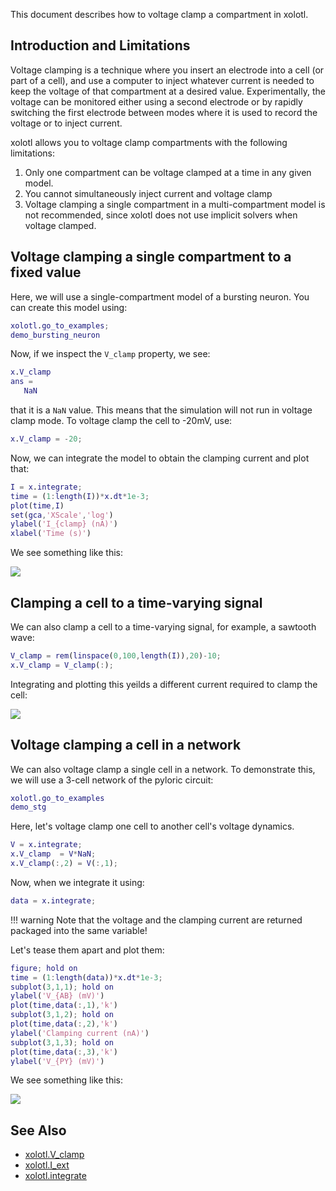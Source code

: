 This document describes how to voltage clamp a compartment in xolotl. 

## Introduction and Limitations 

Voltage clamping is a technique where you insert an electrode into a cell (or part of a cell), and use a computer to inject whatever current is needed to keep the voltage of that compartment at a desired value. Experimentally, the voltage can be monitored either using a second electrode or by rapidly switching the first electrode between modes where it is used to record the voltage or to inject current. 

xolotl allows you to voltage clamp compartments with the following limitations:

1. Only one compartment can be voltage clamped at a time in any given model.
2. You cannot simultaneously inject current and voltage clamp 
3. Voltage clamping a single compartment in a multi-compartment model is not recommended, since xolotl does not use implicit solvers when voltage clamped. 


## Voltage clamping a single compartment to a fixed value

Here, we will use a single-compartment model of a bursting neuron. You can create this model using:

```matlab
xolotl.go_to_examples;
demo_bursting_neuron
```

Now, if we inspect the `V_clamp` property, we see:

```matlab
x.V_clamp
ans =
   NaN
```

that it is a `NaN` value. This means that the simulation will not run in voltage clamp mode. To voltage clamp the cell to -20mV, use:

```matlab
x.V_clamp = -20;
```

Now, we can integrate the model to obtain the clamping current and plot that:

```matlab
I = x.integrate;
time = (1:length(I))*x.dt*1e-3;
plot(time,I)
set(gca,'XScale','log')
ylabel('I_{clamp} (nA)')
xlabel('Time (s)')
```

We see something like this:

![](https://user-images.githubusercontent.com/6005346/50012791-90d2b600-ff8d-11e8-87c3-b927bf462441.png)


## Clamping a cell to a time-varying signal

We can also clamp a cell to a time-varying signal, for example, a sawtooth wave:

```matlab
V_clamp = rem(linspace(0,100,length(I)),20)-10;
x.V_clamp = V_clamp(:);
```

Integrating and plotting this yeilds a different current required to clamp the cell:

![](https://user-images.githubusercontent.com/6005346/50013064-2c642680-ff8e-11e8-8089-846b5900644e.png)


## Voltage clamping a cell in a network

We can also voltage clamp a single cell in a network. To demonstrate this, we will use a 3-cell network of the pyloric circuit:

```matlab
xolotl.go_to_examples
demo_stg
```

Here, let's voltage clamp one cell to another cell's voltage dynamics.

```matlab
V = x.integrate;
x.V_clamp  = V*NaN;
x.V_clamp(:,2) = V(:,1);
```

Now, when we integrate it using:

```matlab
data = x.integrate;
```

!!! warning 
    Note that the voltage and the clamping current are returned packaged into the same variable! 

Let's tease them apart and plot them:

```matlab
figure; hold on
time = (1:length(data))*x.dt*1e-3;
subplot(3,1,1); hold on
ylabel('V_{AB} (mV)')
plot(time,data(:,1),'k')
subplot(3,1,2); hold on
plot(time,data(:,2),'k')
ylabel('Clamping current (nA)')
subplot(3,1,3); hold on
plot(time,data(:,3),'k')
ylabel('V_{PY} (mV)')

```

We see something like this:

![](https://user-images.githubusercontent.com/6005346/50013473-3c303a80-ff8f-11e8-88f7-6afaa16826de.png)

## See Also


* [xolotl.V_clamp](https://xolotl.readthedocs.io/en/master/reference/matlab/xolotl/#v_clamp)
* [xolotl.I_ext](https://xolotl.readthedocs.io/en/master/reference/matlab/xolotl/#i_ext)
* [xolotl.integrate](https://xolotl.readthedocs.io/en/master/reference/matlab/xolotl/#integrate)